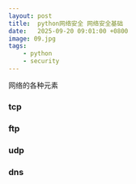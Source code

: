 ```yaml
---
layout: post
title:  python网络安全 网络安全基础
date:   2025-09-20 09:01:00 +0800
image: 09.jpg
tags: 
    - python
    - security
---
```


网络的各种元素

### tcp

### ftp

### udp

### dns 
 